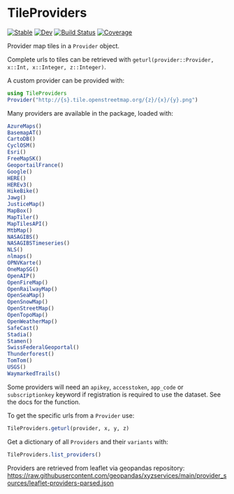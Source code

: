 # TileProviders

[![Stable](https://img.shields.io/badge/docs-stable-blue.svg)](https://JuliaGeo.github.io/TileProviders.jl/stable/)
[![Dev](https://img.shields.io/badge/docs-dev-blue.svg)](https://JuliaGeo.github.io/TileProviders.jl/dev/)
[![Build Status](https://github.com/JuliaGeo/TileProviders.jl/actions/workflows/CI.yml/badge.svg?branch=main)](https://github.com/JuliaGeo/TileProviders.jl/actions/workflows/CI.yml?query=branch%3Amain)
[![Coverage](https://codecov.io/gh/JuliaGeo/TileProviders.jl/branch/main/graph/badge.svg)](https://codecov.io/gh/JuliaGeo/TileProviders.jl)

Provider map tiles in a `Provider` object.

Complete urls to tiles can be retrieved with `geturl(provider::Provider, x::Int, x::Integer, z::Integer)`.


A custom provider can be provided with:

```julia
using TileProviders
Provider("http://{s}.tile.openstreetmap.org/{z}/{x}/{y}.png")
```

Many providers are available in the package, loaded with:

```julia
AzureMaps()
BasemapAT()
CartoDB()
CyclOSM()
Esri()
FreeMapSK()
GeoportailFrance()
Google()
HERE()
HEREv3()
HikeBike()
Jawg()
JusticeMap()
MapBox()
MapTiler()
MapTilesAPI()
MtbMap()
NASAGIBS()
NASAGIBSTimeseries()
NLS()
nlmaps()
OPNVKarte()
OneMapSG()
OpenAIP()
OpenFireMap()
OpenRailwayMap()
OpenSeaMap()
OpenSnowMap()
OpenStreetMap()
OpenTopoMap()
OpenWeatherMap()
SafeCast()
Stadia()
Stamen()
SwissFederalGeoportal()
Thunderforest()
TomTom()
USGS()
WaymarkedTrails()
```

Some providers will need an `apikey`, `accesstoken`, `app_code` or `subscriptionkey` keyword if registration
is required to use the dataset. See the docs for the function.

To get the specific urls from a `Provider` use:
```julia
TileProviders.geturl(provider, x, y, z)
```

Get a dictionary of all `Providers` and their `variants` with:
```julia
TileProviders.list_providers()
```

Providers are retrieved from leaflet via geopandas repository:
https://raw.githubusercontent.com/geopandas/xyzservices/main/provider_sources/leaflet-providers-parsed.json
